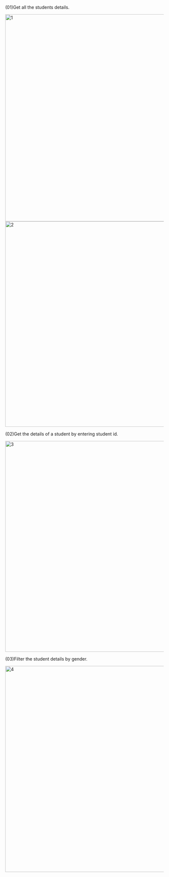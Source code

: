 (01)Get all the students details.

<img width="658" alt="1" src="https://github.com/user-attachments/assets/e4e56ed4-1e05-49a1-ba50-0cc7858a8760" />

<img width="653" alt="2" src="https://github.com/user-attachments/assets/9eef898f-b8c3-4135-aa00-536f40f2c419" />

(02)Get the details of a student by entering student id.

<img width="670" alt="3" src="https://github.com/user-attachments/assets/f637d922-f438-479c-8fb8-ce87b6968e7e" />

(03)Filter the student details by gender.

<img width="655" alt="4" src="https://github.com/user-attachments/assets/eebdabc8-5461-4009-8ac8-f1fad79216b9" />



